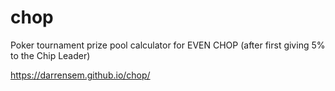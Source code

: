 # chop
Poker tournament prize pool calculator for EVEN CHOP (after first giving 5% to the Chip Leader) 

https://darrensem.github.io/chop/

